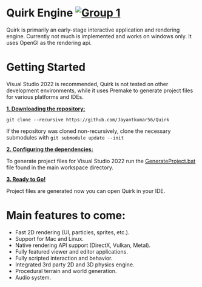 # Quirk Engine [![Group 1](https://github.com/user-attachments/assets/7c07abde-6e3a-4d22-b4fc-849b8c9e728c)](https://github.com/Jayantkumar56/Quirk/blob/master/LICENSE)

Quirk is primarily an early-stage interactive application and rendering engine. Currently not much is implemented and works on windows only. It uses OpenGl as the rendering api.

# Getting Started

Visual Studio 2022 is recommended, Quirk is not tested on other development environments, while it uses Premake to generate project files for various platforms and IDEs.

<ins>**1. Downloading the repository:**</ins>

```git clone --recursive https://github.com/Jayantkumar56/Quirk```

If the repository was cloned non-recursively, clone the necessary submodules with ```git submodule update --init```

<ins>**2. Configuring the dependencies:**</ins>

To generate project files for Visual Studio 2022 run the [GenerateProject.bat](https://github.com/Jayantkumar56/Quirk/blob/master/GenerateProject.bat) file found in the main workspace directory.

<ins>**3. Ready to Go!**</ins>

Project files are generated now you can open Quirk in your IDE.

# Main features to come:

* Fast 2D rendering (UI, particles, sprites, etc.).
* Support for Mac and Linux.
* Native rendering API support (DirectX, Vulkan, Metal).
* Fully featured viewer and editor applications.
* Fully scripted interaction and behavior.
* Integrated 3rd party 2D and 3D physics engine.
* Procedural terrain and world generation.
* Audio system.
